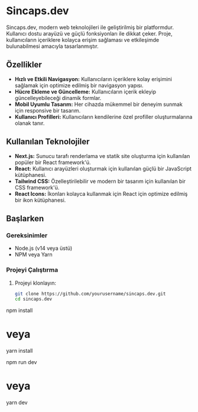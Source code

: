 # Sincaps.dev

Sincaps.dev, modern web teknolojileri ile geliştirilmiş bir platformdur. Kullanıcı dostu arayüzü ve güçlü fonksiyonları ile dikkat çeker. Proje, kullanıcıların içeriklere kolayca erişim sağlaması ve etkileşimde bulunabilmesi amacıyla tasarlanmıştır.

## Özellikler

- **Hızlı ve Etkili Navigasyon:** Kullanıcıların içeriklere kolay erişimini sağlamak için optimize edilmiş bir navigasyon yapısı.
- **Hücre Ekleme ve Güncelleme:** Kullanıcıların içerik ekleyip güncelleyebileceği dinamik formlar.
- **Mobil Uyumlu Tasarım:** Her cihazda mükemmel bir deneyim sunmak için responsive bir tasarım.
- **Kullanıcı Profilleri:** Kullanıcıların kendilerine özel profiller oluşturmalarına olanak tanır.

## Kullanılan Teknolojiler

- **Next.js:** Sunucu tarafı renderlama ve statik site oluşturma için kullanılan popüler bir React framework'ü.
- **React:** Kullanıcı arayüzleri oluşturmak için kullanılan güçlü bir JavaScript kütüphanesi.
- **Tailwind CSS:** Özelleştirilebilir ve modern bir tasarım için kullanılan bir CSS framework'ü.
- **React Icons:** İkonları kolayca kullanmak için React için optimize edilmiş bir ikon kütüphanesi.

## Başlarken

### Gereksinimler

- Node.js (v14 veya üstü)
- NPM veya Yarn

### Projeyi Çalıştırma

1. Projeyi klonlayın:
   ```bash
   git clone https://github.com/yourusername/sincaps.dev.git
   cd sincaps.dev

npm install
# veya
yarn install

npm run dev
# veya
yarn dev
